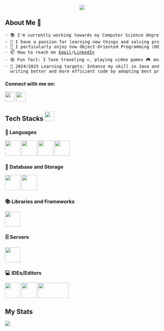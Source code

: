 <div align="center">
  <img src="https://github.com/user-attachments/assets/87c49da6-3ba1-4457-aa09-f59ff2be0481">
</div>

## About Me 🚀
<pre>
- 📚 I'm currently working towards my Computer Science degree at the University of Iceland.
- 👀 I have a passion for learning new things and solving problems.
- 🌱 I particularly enjoy how Object-Oriented Programming (OOP) works.
- 📫 How to reach me <a href="mailto:nouvanjonsson@gmail.com">Email</a>/<a href ="www.linkedin.com/in/nouvanjonsson">LinkedIn</a>
- 😄 Fun fact: I love traveling ✈️, playing video games 🎮 and trying out every kind of food 🍔.
- 🏹 2024/2025 Learning targets: Enhance my skill in Java and its frameworks, Database Management, JavaScript, TypeScript, React, 
  writing better and more efficient code by adopting best practices and optimizing my development processes.
</pre>

### Connect with me on:
[<img height="32" width="32" src="https://cdn.simpleicons.org/linkedin" />](www.linkedin.com/in/nouvanjonsson)
[<img height="32" width="32" src="https://cdn.simpleicons.org/gmail" />](mailto:nouvanjonsson@gmail.com)

## Tech Stacks <img src="https://media.giphy.com/media/iY8CRBdQXODJSCERIr/giphy.gif" width="30px">&nbsp; 

### 📓 Languages

[<img height="50" width="50" src="https://github.com/user-attachments/assets/3cc48dac-1434-4cef-83c2-b095d50c34db"/>](https://www.java.com/en/)
[<img height="50" width="50" src="https://cdn.simpleicons.org/python"/>](https://www.python.org/)
[<img height="50" width="50" src="https://cdn.simpleicons.org/css3"/>](ttps://developer.mozilla.org/en-US/docs/Web/CSS)
[<img height="50" width="50" src="https://cdn.simpleicons.org/html5"/>](https://www.w3.org/html/)

### 💾 Database and Storage
[<img height="50" width="50" src="https://cdn.simpleicons.org/postgresql"/>](https://www.postgresql.org/)
[<img height="50" width="50" src="https://cdn.simpleicons.org/sqlite"/>](https://www.sqlite.org/)

### 📚 Libraries and Frameworks
[<img height="50" width="50" src="https://img.shields.io/badge/javafx-%23FF0000.svg?style=for-the-badge&logo=javafx&logoColor=white"/>](https://openjfx.io/)

### 🗄️ Servers
[<img height="50" width="50" src="https://github.com/user-attachments/assets/89146f21-6afa-4cce-bc20-b1059264b2a0"/>](https://maven.apache.org/)

### 💻 IDEs/Editors

[<img height="50" width="50" src="https://cdn.simpleicons.org/intellijidea"/>](https://www.jetbrains.com/idea/)
[<img height="50" width="50" src="https://cdn.simpleicons.org/jupyter"/>](https://jupyter.org/)
[<img height="50" width="100" src="https://img.shields.io/badge/Visual%20Studio%20Code-0078d7.svg?style=for-the-badge&logo=visual-studio-code&logoColor=white"/>](https://code.visualstudio.com/)


## My Stats
![](https://komarev.com/ghpvc/?username=Dollaris&color=blue)
